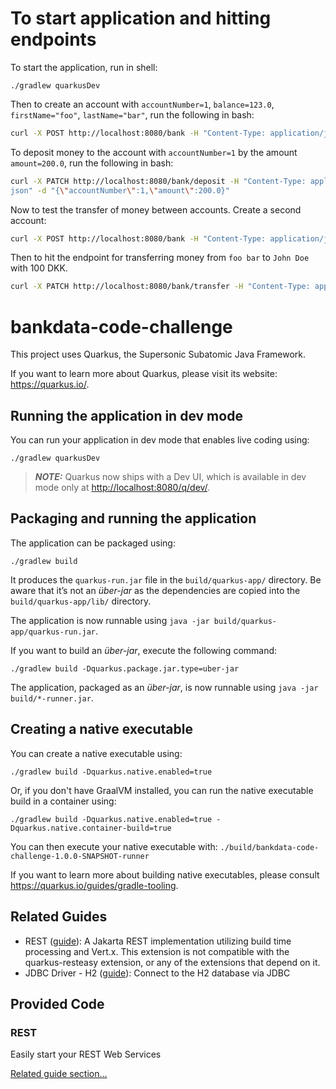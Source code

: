 # To start application and hitting endpoints

To start the application, run in shell:
```shell script
./gradlew quarkusDev
```

Then to create an account with `accountNumber=1`, `balance=123.0`, `firstName="foo"`, `lastName="bar"`, run the following in bash:
```bash script
curl -X POST http://localhost:8080/bank -H "Content-Type: application/json" -d "{\"accountNumber\":1,\"balance\":123.0,\"firstName\":\"foo\",\"lastName\":\"bar\"}"
```

To deposit money to the account with `accountNumber=1` by the amount `amount=200.0`, run the following in bash:
```bash script
curl -X PATCH http://localhost:8080/bank/deposit -H "Content-Type: application/
json" -d "{\"accountNumber\":1,\"amount\":200.0}"
```

Now to test the transfer of money between accounts. Create a second account:
```bash script
curl -X POST http://localhost:8080/bank -H "Content-Type: application/json" -d "{\"accountNumber\":2,\"balance\":456.0,\"firstName\":\"John\",\"lastName\":\"Doe\"}"
```

Then to hit the endpoint for transferring money from `foo bar` to `John Doe` with 100 DKK.
```bash script
curl -X PATCH http://localhost:8080/bank/transfer -H "Content-Type: application/json -d" "{\"fromAccount\":1, \"toAccount\":2, \"amount\":100.0}"
```


# bankdata-code-challenge

This project uses Quarkus, the Supersonic Subatomic Java Framework.

If you want to learn more about Quarkus, please visit its website: <https://quarkus.io/>.

## Running the application in dev mode

You can run your application in dev mode that enables live coding using:

```shell script
./gradlew quarkusDev
```

> **_NOTE:_**  Quarkus now ships with a Dev UI, which is available in dev mode only at <http://localhost:8080/q/dev/>.

## Packaging and running the application

The application can be packaged using:

```shell script
./gradlew build
```

It produces the `quarkus-run.jar` file in the `build/quarkus-app/` directory.
Be aware that it’s not an _über-jar_ as the dependencies are copied into the `build/quarkus-app/lib/` directory.

The application is now runnable using `java -jar build/quarkus-app/quarkus-run.jar`.

If you want to build an _über-jar_, execute the following command:

```shell script
./gradlew build -Dquarkus.package.jar.type=uber-jar
```

The application, packaged as an _über-jar_, is now runnable using `java -jar build/*-runner.jar`.

## Creating a native executable

You can create a native executable using:

```shell script
./gradlew build -Dquarkus.native.enabled=true
```

Or, if you don't have GraalVM installed, you can run the native executable build in a container using:

```shell script
./gradlew build -Dquarkus.native.enabled=true -Dquarkus.native.container-build=true
```

You can then execute your native executable with: `./build/bankdata-code-challenge-1.0.0-SNAPSHOT-runner`

If you want to learn more about building native executables, please consult <https://quarkus.io/guides/gradle-tooling>.

## Related Guides

- REST ([guide](https://quarkus.io/guides/rest)): A Jakarta REST implementation utilizing build time processing and Vert.x. This extension is not compatible with the quarkus-resteasy extension, or any of the extensions that depend on it.
- JDBC Driver - H2 ([guide](https://quarkus.io/guides/datasource)): Connect to the H2 database via JDBC

## Provided Code

### REST

Easily start your REST Web Services

[Related guide section...](https://quarkus.io/guides/getting-started-reactive#reactive-jax-rs-resources)
